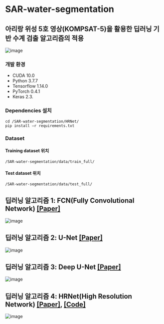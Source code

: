 # SAR-water-segmentation

## 아리랑 위성 5호 영상(KOMPSAT-5)을 활용한 딥러닝 기반 수계 검출 알고리즘의 적용
![image](https://user-images.githubusercontent.com/26617052/100533894-de18c280-324c-11eb-89b2-57352d229753.png)

### 개발 환경
- CUDA 10.0
- Python 3.7.7
- Tensorflow 1.14.0
- PyTorch 0.4.1
- Keras 2.3.

### Dependencies 설치
```
cd /SAR-water-segmentation/HRNet/
pip install –r requirements.txt
```

### Dataset
#### Training dataset 위치
```
/SAR-water-segmentation/data/train_full/
```
#### Test dataset 위치
```
/SAR-water-segmentation/data/test_full/
```

## 딥러닝 알고리즘 1: FCN(Fully Convolutional Network) [[Paper]](https://www.cv-foundation.org/openaccess/content_cvpr_2015/papers/Long_Fully_Convolutional_Networks_2015_CVPR_paper.pdf)
![image](https://user-images.githubusercontent.com/26617052/100533941-7020cb00-324d-11eb-976c-863e07dc98c5.png)

## 딥러닝 알고리즘 2: U-Net [[Paper]](https://arxiv.org/pdf/1505.04597.pdf)
![image](https://user-images.githubusercontent.com/26617052/100533952-89c21280-324d-11eb-820b-d4378713b470.png)

## 딥러닝 알고리즘 3: Deep U-Net [[Paper]](https://ieeexplore.ieee.org/stamp/stamp.jsp?tp=&arnumber=8370071)
![image](https://user-images.githubusercontent.com/26617052/100533982-dad20680-324d-11eb-9964-85a6f9946985.png)

## 딥러닝 알고리즘 4: HRNet(High Resolution Network) [[Paper]](https://arxiv.org/pdf/1908.07919.pdf), [[Code]](https://github.com/HRNet/HRNet-Semantic-Segmentation)
![image](https://user-images.githubusercontent.com/26617052/100533991-f50be480-324d-11eb-8802-d470b8e5b012.png)
